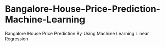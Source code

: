 # Bangalore-House-Price-Prediction-Machine-Learning
Bangalore House Price Prediction By Using Machine Learning Linear Regression
